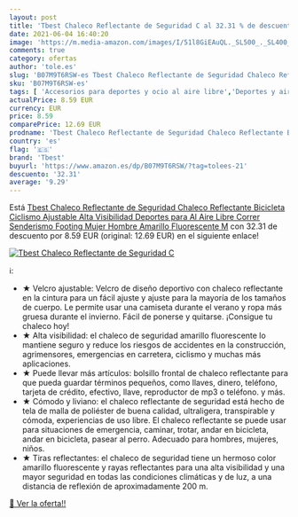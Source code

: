 ```yaml
---
layout: post
title: 'Tbest Chaleco Reflectante de Seguridad C al 32.31 % de descuento'
date: 2021-06-04 16:40:20
image: 'https://m.media-amazon.com/images/I/51l8GiEAuQL._SL500_._SL400_.jpg'
comments: true
category: ofertas
author: 'tole.es'
slug: 'B07M9T6RSW-es Tbest Chaleco Reflectante de Seguridad Chaleco Reflectante...'
sku: 'B07M9T6RSW-es'
tags: [ 'Accesorios para deportes y ocio al aire libre','Deportes y aire libre','Reflectores de running','bicicleta','tbest', ]
actualPrice: 8.59 EUR
currency: EUR
price: 8.59
comparePrice: 12.69 EUR
prodname: 'Tbest Chaleco Reflectante de Seguridad Chaleco Reflectante Bicicleta Ciclismo Ajustable Alta Visibilidad Deportes para Al Aire Libre Correr Senderismo Footing Mujer Hombre Amarillo Fluorescente M'
country: 'es'
flag: '🇪🇸'
brand: 'Tbest'
buyurl: 'https://www.amazon.es/dp/B07M9T6RSW/?tag=tolees-21'
descuento: '32.31'
average: '9.29'
---
```


Está [Tbest Chaleco Reflectante de Seguridad Chaleco Reflectante Bicicleta Ciclismo Ajustable Alta Visibilidad Deportes para Al Aire Libre Correr Senderismo Footing Mujer Hombre Amarillo Fluorescente M](https://www.amazon.es/dp/B07M9T6RSW/?tag=tolees-21) con 32.31 de descuento por 8.59 EUR (original: 12.69 EUR) en el siguiente enlace!

[![Tbest Chaleco Reflectante de Seguridad C](https://m.media-amazon.com/images/I/51l8GiEAuQL._SL500_._SL400_.jpg)](https://www.amazon.es/dp/B07M9T6RSW/?tag=tolees-21)

ℹ️:

- ★ Velcro ajustable: Velcro de diseño deportivo con chaleco reflectante en la cintura para un fácil ajuste y ajuste para la mayoría de los tamaños de cuerpo. Le permite usar una camiseta durante el verano y ropa más gruesa durante el invierno. Fácil de ponerse y quitarse. ¡Consigue tu chaleco hoy!
- ★ Alta visibilidad: el chaleco de seguridad amarillo fluorescente lo mantiene seguro y reduce los riesgos de accidentes en la construcción, agrimensores, emergencias en carretera, ciclismo y muchas más aplicaciones.
- ★ Puede llevar más artículos: bolsillo frontal de chaleco reflectante para que pueda guardar términos pequeños, como llaves, dinero, teléfono, tarjeta de crédito, efectivo, llave, reproductor de mp3 o teléfono. y más.
- ★ Cómodo y liviano: el chaleco reflectante de seguridad está hecho de tela de malla de poliéster de buena calidad, ultraligera, transpirable y cómoda, experiencias de uso libre. El chaleco reflectante se puede usar para situaciones de emergencia, caminar, trotar, andar en bicicleta, andar en bicicleta, pasear al perro. Adecuado para hombres, mujeres, niños.
- ★ Tiras reflectantes: el chaleco de seguridad tiene un hermoso color amarillo fluorescente y rayas reflectantes para una alta visibilidad y una mayor seguridad en todas las condiciones climáticas y de luz, a una distancia de reflexión de aproximadamente 200 m.

[🛒 Ver la oferta!!](https://www.amazon.es/dp/B07M9T6RSW/?tag=tolees-21)
